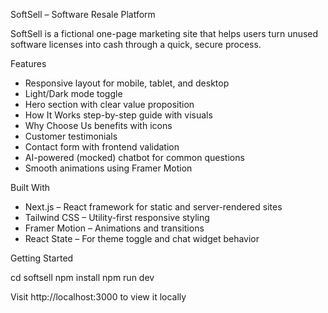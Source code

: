 SoftSell – Software Resale Platform

SoftSell is a fictional one-page marketing site that helps users turn unused software licenses into cash through a quick, secure process.

Features
- Responsive layout for mobile, tablet, and desktop
- Light/Dark mode toggle
- Hero section with clear value proposition
- How It Works step-by-step guide with visuals
- Why Choose Us benefits with icons
- Customer testimonials
- Contact form with frontend validation
- AI-powered (mocked) chatbot for common questions
- Smooth animations using Framer Motion

Built With
- Next.js – React framework for static and server-rendered sites
- Tailwind CSS – Utility-first responsive styling
- Framer Motion – Animations and transitions
- React State – For theme toggle and chat widget behavior

Getting Started

cd softsell
npm install
npm run dev

Visit http://localhost:3000 to view it locally


